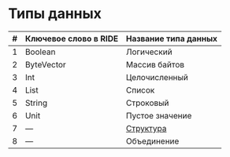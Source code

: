 # Типы данных

| # | Ключевое слово в RIDE | Название типа данных |
| :--- | :--- | :--- |
| 1 | Boolean | Логический |
| 2 | ByteVector | Массив байтов |
| 3 | Int | Целочисленный |
| 4 | List | Список |
| 5 | String | Строковый |
| 6 | Unit | Пустое значение |
| 7 | — | [Структура](/ride/structures.md) |
| 8 | — | Объединение |

